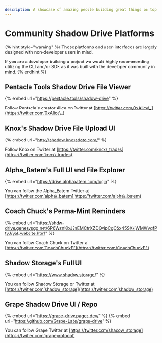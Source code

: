 ```yaml
---
description: A showcase of amazing people building great things on top of Shadow Drive
---
```


# Community Shadow Drive Platforms

{% hint style="warning" %}
These platforms and user-interfaces are largely designed with non-developer users in mind.

If you are a developer building a project we would highly recommending utilizing the CLI and/or SDK as it was built with the developer community in mind.
{% endhint %}

## Pentacle Tools Shadow Drive File Viewer

{% embed url="https://pentacle.tools/shadow-drive" %}

Follow Pentacle's creator Alice on Twitter at [https://twitter.com/0xAlice\_](https://twitter.com/0xAlice\_)

## &#x20;Knox's Shadow Drive File Upload UI

{% embed url="http://shadow.knoxsdata.com/" %}

Follow Knox on Twitter at [https://twitter.com/knox\_trades](https://twitter.com/knox\_trades)

## Alpha\_Batem's Full UI and File Explorer

{% embed url="https://drive.alphabatem.com/login" %}

You can follow the Alpha\_Batem Twitter at [https://twitter.com/alpha\_batem](https://twitter.com/alpha\_batem)

## Coach Chuck's Perma-Mint Reminders

{% embed url="https://shdw-drive.genesysgo.net/6P6WznKbJ2nEMCfrXZDQvipCgCSx45SXxjWMWvqfPtyJ/yal_website.html" %}

You can follow Coach Chuck on Twitter at [https://twitter.com/CoachChuckFF](https://twitter.com/CoachChuckFF)

## Shadow Storage's Full UI

{% embed url="https://www.shadow.storage/" %}

You can follow Shadow Storage on Twitter at [https://twitter.com/shadow_storage](https://twitter.com/shadow_storage)

## Grape Shadow Drive UI / Repo

{% embed url="https://grape-drive.pages.dev/" %}
{% embed url="https://github.com/Grape-Labs/grape-drive" %}

You can follow Grape Twitter at [https://twitter.com/shadow_storage](https://twitter.com/grapeprotocol)

